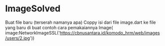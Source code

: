 # ImageSolved
Buat file baru (terserah namanya apa)
Coppy isi dari file image.dart ke file yang baru di buat 
contoh cara pemakaiannya 
Image( image:NetworkImageSSL('https://cbnusantara.id/komodo_hrm/web/images/users/2.jpg'))
                         
